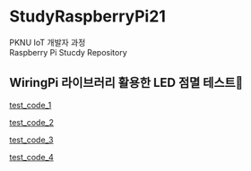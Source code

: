 # StudyRaspberryPi21
PKNU IoT 개발자 과정   
Raspberry Pi Stucdy Repository
   

## WiringPi 라이브러리 활용한 LED 점멸 테스트🎯

[test_code_1](https://github.com/HongryeolSeong/StudyRaspberryPi21/blob/main/0521/gpio_test.c "1")
<br>

[test_code_2](https://github.com/HongryeolSeong/StudyRaspberryPi21/blob/main/0521/gpio_test2.c "2")
<br>

[test_code_3](https://github.com/HongryeolSeong/StudyRaspberryPi21/blob/main/0521/gpio_test3.py "3")
<br>

[test_code_4](https://github.com/HongryeolSeong/StudyRaspberryPi21/blob/main/0521/gpio_test3.py "3")
<br>
